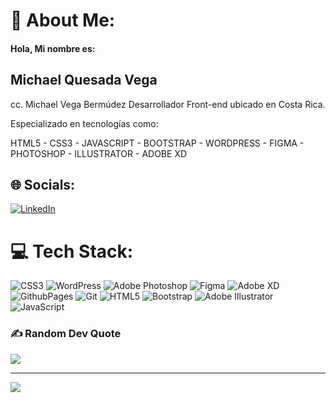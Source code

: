 # 💫 About Me:

#### Hola, Mi nombre es:

## Michael Quesada Vega

cc. Michael Vega Bermúdez
Desarrollador Front-end ubicado en Costa Rica.

Especializado en tecnologías como:

HTML5 - CSS3 - JAVASCRIPT - BOOTSTRAP - WORDPRESS - FIGMA - PHOTOSHOP - ILLUSTRATOR - ADOBE XD

## 🌐 Socials:

[![LinkedIn](https://img.shields.io/badge/LinkedIn-%230077B5.svg?logo=linkedin&logoColor=white)](https://linkedin.com/in/michael-quesada-vega)

# 💻 Tech Stack:

![CSS3](https://img.shields.io/badge/css3-%231572B6.svg?style=for-the-badge&logo=css3&logoColor=white) ![WordPress](https://img.shields.io/badge/WordPress-%23117AC9.svg?style=for-the-badge&logo=WordPress&logoColor=white) ![Adobe Photoshop](https://img.shields.io/badge/adobe%20photoshop-%2331A8FF.svg?style=for-the-badge&logo=adobe%20photoshop&logoColor=white) ![Figma](https://img.shields.io/badge/figma-%23F24E1E.svg?style=for-the-badge&logo=figma&logoColor=white) ![Adobe XD](https://img.shields.io/badge/Adobe%20XD-470137?style=for-the-badge&logo=Adobe%20XD&logoColor=#FF61F6) ![GithubPages](https://img.shields.io/badge/github%20pages-121013?style=for-the-badge&logo=github&logoColor=white) ![Git](https://img.shields.io/badge/git-%23F05033.svg?style=for-the-badge&logo=git&logoColor=white) ![HTML5](https://img.shields.io/badge/html5-%23E34F26.svg?style=for-the-badge&logo=html5&logoColor=white) ![Bootstrap](https://img.shields.io/badge/bootstrap-%238511FA.svg?style=for-the-badge&logo=bootstrap&logoColor=white) ![Adobe Illustrator](https://img.shields.io/badge/adobe%20illustrator-%23FF9A00.svg?style=for-the-badge&logo=adobe%20illustrator&logoColor=white) ![JavaScript](https://img.shields.io/badge/javascript-%23323330.svg?style=for-the-badge&logo=javascript&logoColor=%23F7DF1E)

### ✍️ Random Dev Quote

![](https://quotes-github-readme.vercel.app/api?type=horizontal&theme=light)

---

[![](https://visitcount.itsvg.in/api?id=mikequeve&icon=0&color=3)](https://visitcount.itsvg.in)
